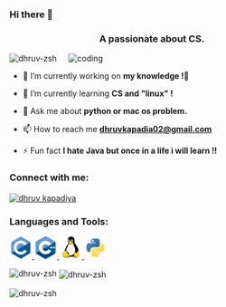### Hi there 👋
<h3 align="center">A passionate about CS.</h3>
<img align="right" alt="coding" width="400" src="https://imgs.search.brave.com/FX3LSRe-WP3-NszptovDZnG_yj6GU12Q-HwdgQ0my0Q/rs:fit:480:268:1/g:ce/aHR0cHM6Ly9tZWRp/YS5naXBoeS5jb20v/bWVkaWEvWlZpazdw/QnR1OWROUy9naXBo/eS5naWY.gif">

<p align="left"> <img src="https://komarev.com/ghpvc/?username=dhruv-zsh&label=Profile%20views&color=0e75b6&style=flat" alt="dhruv-zsh" /> </p>

- 🔭 I’m currently working on **my knowledge !😬**

- 🌱 I’m currently learning **CS and "linux" !**

- 💬 Ask me about **python or mac os problem.**

- 📫 How to reach me **dhruvkapadia02@gmail.com**

- ⚡ Fun fact **I hate Java but once in a life i will learn !!**

<h3 align="left">Connect with me:</h3>
<p align="left">
<a href="https://linkedin.com/in/dhruv kapadiya" target="blank"><img align="center" src="https://raw.githubusercontent.com/rahuldkjain/github-profile-readme-generator/master/src/images/icons/Social/linked-in-alt.svg" alt="dhruv kapadiya" height="30" width="40" /></a>
</p>

<h3 align="left">Languages and Tools:</h3>
<p align="left"> <a href="https://www.cprogramming.com/" target="_blank" rel="noreferrer"> <img src="https://raw.githubusercontent.com/devicons/devicon/master/icons/c/c-original.svg" alt="c" width="40" height="40"/> </a> <a href="https://www.w3schools.com/cpp/" target="_blank" rel="noreferrer"> <img src="https://raw.githubusercontent.com/devicons/devicon/master/icons/cplusplus/cplusplus-original.svg" alt="cplusplus" width="40" height="40"/> </a> <a href="https://www.linux.org/" target="_blank" rel="noreferrer"> <img src="https://raw.githubusercontent.com/devicons/devicon/master/icons/linux/linux-original.svg" alt="linux" width="40" height="40"/> </a> <a href="https://www.python.org" target="_blank" rel="noreferrer"> <img src="https://raw.githubusercontent.com/devicons/devicon/master/icons/python/python-original.svg" alt="python" width="40" height="40"/> </a> </p>

<p><img align="left" src="https://github-readme-stats.vercel.app/api/top-langs?username=dhruv-zsh&show_icons=true&locale=en&layout=compact" alt="dhruv-zsh" /></p>

<p>&nbsp;<img align="center" src="https://github-readme-stats.vercel.app/api?username=dhruv-zsh&show_icons=true&locale=en" alt="dhruv-zsh" /></p>

<p><img align="center" src="https://github-readme-streak-stats.herokuapp.com/?user=dhruv-zsh&" alt="dhruv-zsh" /></p>

